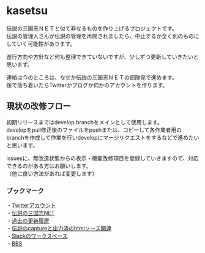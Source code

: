 # kasetsu

伝説の三国志ＮＥＴと似て非なるものを作り上げるプロジェクトです。  
伝説の管理人さんが伝説の管理を再開されましたら、中止するか全く別のものにしていく可能性があります。

進行方向や方針など何も整理できていないですが、少しずつ更新していきたいと思います。

連絡は今のところは、なぜか伝説の三国志ＮＥＴの部隊宛で進めます。  
後で落ち着いたらTwitterかブログか何かのアカウントを作ります。


## 現状の改修フロー

初期リリースまではdevelop branchをメインとして使用します。  
developをpull修正後のファイルをpushまたは、コピーして各作業者用のbranchを作成して作業を行いdevelopにマージリクエストをするなどで進めたいと思います。

issuesに、無改造状態からの表示・機能改修項目を登録していきますので、対応できるのがある方はお願いします。  
（他に良い方法があれば変更します）

### ブックマーク

・[Twitterアカウント](https://twitter.com/kasebebii)  
・[伝説の三国志NET](http://densetu.sakura.ne.jp/index.cgi)  
・[過去の更新履歴](https://w.atwiki.jp/densetu0net/sp/pages/208.html)  
・[伝説のcaptureと出力済のhtmlソース関連](https://github.com/kasetsubaby/kasetsu/tree/develop/densetu)  
・[Slackのワークスペース](https://join.slack.com/t/densetu-3n/shared_invite/enQtODk1ODc3NzIyNjc4LWIyZmFlMDkzYmY2YjM2OTFlOTAyODNjNDA1MjJhNzJiMGIxNDUwMDBiODEwNmExNzc3OTE2MmFlYzhjYjU4NzE)  
・[BBS](https://jbbs.shitaraba.net/bbs/subject.cgi/netgame/16486/)
